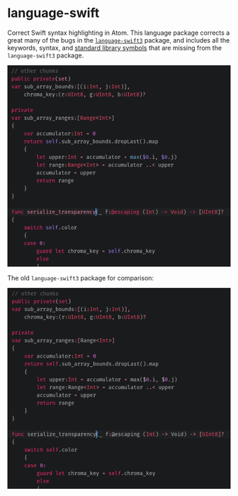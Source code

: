 # language-swift

Correct Swift syntax highlighting in Atom. This language package corrects a great many of the bugs in the [`language-swift3`](https://atom.io/packages/language-swift-3) package, and includes all the keywords, syntax, and [standard library symbols](https://developer.apple.com/reference/swift) that are missing from the `language-swift3` package. 

![Correct syntax highlighting](swift89.png)

The old `language-swift3` package for comparison:

![Correct syntax highlighting](swift3.png)
